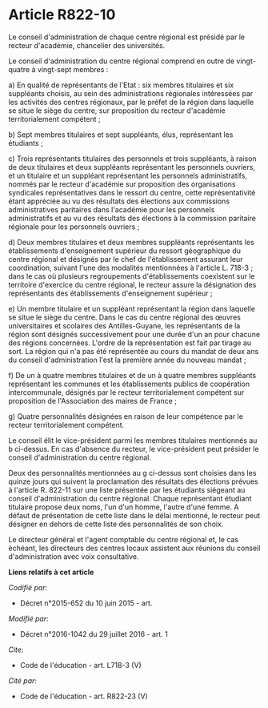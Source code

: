 # Article R822-10

Le conseil d'administration de chaque centre régional est présidé par le recteur d'académie, chancelier des universités. 

Le conseil d'administration du centre régional comprend en outre de vingt-quatre à vingt-sept membres : 

a) En qualité de représentants de l'Etat : six membres titulaires et six suppléants choisis, au sein des administrations
régionales intéressées par les activités des centres régionaux, par le préfet de la région dans laquelle se situe le siège du
centre, sur proposition du recteur d'académie territorialement compétent ; 

b) Sept membres titulaires et sept suppléants, élus, représentant les étudiants ; 

c) Trois représentants titulaires des personnels et trois suppléants, à raison de deux titulaires et deux suppléants
représentant les personnels ouvriers, et un titulaire et un suppléant représentant les personnels administratifs, nommés par
le recteur d'académie sur proposition des organisations syndicales représentatives dans le ressort du centre, cette
représentativité étant appréciée au vu des résultats des élections aux commissions administratives paritaires dans l'académie
pour les personnels administratifs et au vu des résultats des élections à la commission paritaire régionale pour les
personnels ouvriers ; 

d) Deux membres titulaires et deux membres suppléants représentants les établissements d'enseignement supérieur du ressort
géographique du centre régional et désignés par le chef de l'établissement assurant leur coordination, suivant l'une des
modalités mentionnées à l'article L. 718-3 ; dans le cas où plusieurs regroupements d'établissements coexistent sur le
territoire d'exercice du centre régional, le recteur assure la désignation des représentants des établissements
d'enseignement supérieur ; 

e) Un membre titulaire et un suppléant représentant la région dans laquelle se situe le siège du centre. Dans le cas du
centre régional des œuvres universitaires et scolaires des Antilles-Guyane, les représentants de la région sont désignés
successivement pour une durée d'un an pour chacune des régions concernées. L'ordre de la représentation est fait par tirage
au sort. La région qui n'a pas été représentée au cours du mandat de deux ans du conseil d'administration l'est la première
année du nouveau mandat ; 

f) De un à quatre membres titulaires et de un à quatre membres suppléants représentant les communes et les établissements
publics de coopération intercommunale, désignés par le recteur territorialement compétent sur proposition de l'Association
des maires de France ; 

g) Quatre personnalités désignées en raison de leur compétence par le recteur territorialement compétent. 

Le conseil élit le vice-président parmi les membres titulaires mentionnés au b ci-dessus. En cas d'absence du recteur, le
vice-président peut présider le conseil d'administration du centre régional. 

Deux des personnalités mentionnées au g ci-dessus sont choisies dans les quinze jours qui suivent la proclamation des
résultats des élections prévues à l'article R. 822-11 sur une liste présentée par les étudiants siégeant au conseil
d'administration du centre régional. Chaque représentant étudiant titulaire propose deux noms, l'un d'un homme, l'autre d'une
femme. A défaut de présentation de cette liste dans le délai mentionné, le recteur peut désigner en dehors de cette liste des
personnalités de son choix. 

Le directeur général et l'agent comptable du centre régional et, le cas échéant, les directeurs des centres locaux assistent
aux réunions du conseil d'administration avec voix consultative.

**Liens relatifs à cet article**

_Codifié par_:

  - Décret n°2015-652 du 10 juin 2015 - art.

_Modifié par_:

  - Décret n°2016-1042 du 29 juillet 2016 - art. 1

_Cite_:

  - Code de l'éducation - art. L718-3 (V)

_Cité par_:

  - Code de l'éducation - art. R822-23 (V)
